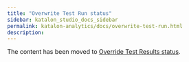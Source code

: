 ```yaml
---
title: "Overwrite Test Run status" 
sidebar: katalon_studio_docs_sidebar
permalink: katalon-analytics/docs/overwrite-test-run.html 
description:
---
```


The content has been moved to [Override Test Results status](https://docs.katalon.com/katalon-analytics/docs/kt-change-result-pass-fail.html).
